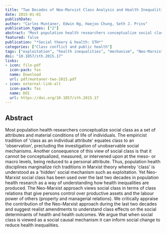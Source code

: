 ```yaml
---
title: "Two Decades of Neo-Marxist Class Analysis and Health Inequalities: A Critical Reconstruction"
date: 2015-01-01
publishDate: 
author: "Carles Muntaner, Edwin Ng, Haejoo Chung, Seth J. Prins"
publication_types: ["2"]
abstract: "Most population health researchers conceptualize social class as a set of attributes and material conditions of life of individuals. The empiricist tradition of 'class as an individual attribute' equates class to an 'observation', precluding the investigation of unobservable social mechanisms. Another consequence of this view of social class is that it cannot be conceptualized, measured, or intervened upon at the meso- or macro levels, being reduced to a personal attribute. Thus, population health disciplines marginalize rich traditions in Marxist theory whereby 'class' is understood as a 'hidden' social mechanism such as exploitation. Yet Neo-Marxist social class has been used over the last two decades in population health research as a way of understanding how health inequalities are produced. The Neo-Marxist approach views social class in terms of class relations that give persons control over productive assets and the labour power of others (property and managerial relations). We critically appraise the contribution of the Neo-Marxist approach during the last two decades and suggest realist amendments to understand class effects on the social determinants of health and health outcomes. We argue that when social class is viewed as a social causal mechanism it can inform social change to reduce health inequalities."
featured: false
publication: "*Social theory & health: STH*"
categories: ["Class conflict and public health"]
tags: ["exploitation", "health inequalities", "mechanism", "Neo-Marxist", "social class"]
doi: "10.1057/sth.2015.17"
links:
- icon: file-pdf
  icon-pack: fas
  name: Download
  url: pdf/muntaner-two-2015.pdf
- icon: external-link-alt
  icon-pack: fas
  name: DOI
  url: https://doi.org/10.1057/sth.2015.17
---
```


## Abstract

Most population health researchers conceptualize social class as a set of attributes and material conditions of life of individuals. The empiricist tradition of 'class as an individual attribute' equates class to an 'observation', precluding the investigation of unobservable social mechanisms. Another consequence of this view of social class is that it cannot be conceptualized, measured, or intervened upon at the meso- or macro levels, being reduced to a personal attribute. Thus, population health disciplines marginalize rich traditions in Marxist theory whereby 'class' is understood as a 'hidden' social mechanism such as exploitation. Yet Neo-Marxist social class has been used over the last two decades in population health research as a way of understanding how health inequalities are produced. The Neo-Marxist approach views social class in terms of class relations that give persons control over productive assets and the labour power of others (property and managerial relations). We critically appraise the contribution of the Neo-Marxist approach during the last two decades and suggest realist amendments to understand class effects on the social determinants of health and health outcomes. We argue that when social class is viewed as a social causal mechanism it can inform social change to reduce health inequalities.
